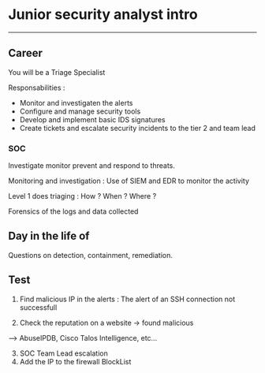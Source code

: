 # Junior security analyst intro

---

## Career

You will be a Triage Specialist

Responsabilities :

- Monitor and investigaten the alerts
- Configure and manage security tools
- Develop and implement basic IDS signatures
- Create tickets and escalate security incidents to the tier 2 and team lead

### SOC

Investigate monitor prevent and respond to threats.

Monitoring and investigation : Use of SIEM and EDR to monitor the activity

Level 1 does triaging : How ? When ? Where ?

Forensics of the logs and data collected

## Day in the life of

Questions on detection, containment, remediation.

## Test

1. Find malicious IP in the alerts : The alert of an SSH connection not successfull

2. Check the reputation on a website -> found malicious

--> AbuseIPDB, Cisco Talos Intelligence, etc...

3. SOC Team Lead escalation
4. Add the IP to the firewall BlockList